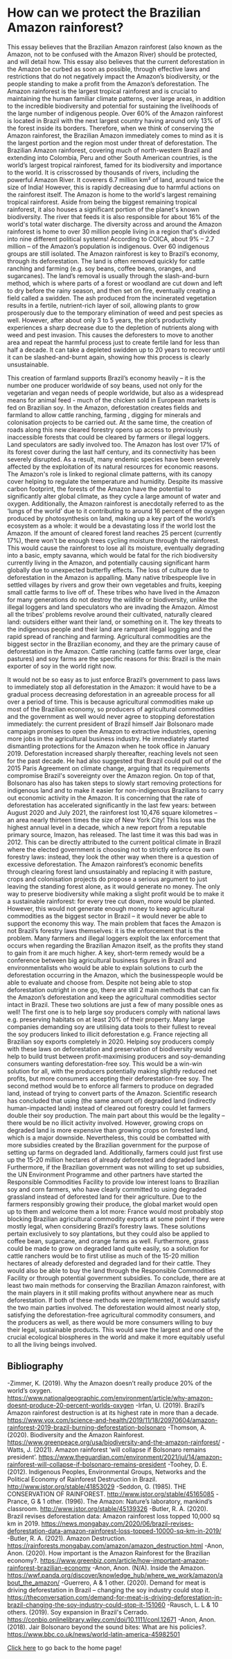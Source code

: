 # How can we protect the Brazilian Amazon rainforest?

This essay believes that the Brazilian Amazon rainforest (also known as the Amazon, not to be confused with the Amazon River) should be protected, and will detail how. This essay also believes that the current deforestation in the Amazon be curbed as soon as possible, through effective laws and restrictions that do not negatively impact the Amazon’s biodiversity, or the people standing to make a profit from the Amazon’s deforestation.
The Amazon rainforest is the largest tropical rainforest and is crucial to maintaining the human familiar climate patterns, over large areas, in addition to the incredible biodiversity and potential for sustaining the livelihoods of the large number of indigenous people. Over 60% of the Amazon rainforest is located in Brazil with the next largest country having around only 13% of the forest inside its borders. Therefore, when we think of conserving the Amazon rainforest, the Brazilian Amazon immediately comes to mind as it is the largest portion and the region most under threat of deforestation.
The Brazilian Amazon rainforest, covering much of north-western Brazil and extending into Colombia, Peru and other South American countries, is the world’s largest tropical rainforest, famed for its biodiversity and importance to the world. It is crisscrossed by thousands of rivers, including the powerful Amazon River. It coverers 6.7 million km² of land, around twice the size of India! However, this is rapidly decreasing due to harmful actions on the rainforest itself.
The Amazon is home to the world's largest remaining tropical rainforest. Aside from being the biggest remaining tropical rainforest, it also houses a significant portion of the planet's known biodiversity. The river that feeds it is also responsible for about 16% of the world's total water discharge. The diversity across and around the Amazon rainforest is home to over 30 million people living in a region that's divided into nine different political systems! According to  COICA, about 9% – 2.7 million – of the Amazon’s population is indigenous. Over 60 indigenous groups are still isolated.
The Amazon rainforest is key to Brazil’s economy, through its deforestation. The land is often removed quickly for cattle ranching and farming (e.g. soy beans, coffee beans, oranges, and sugarcanes). The land’s removal is usually through the slash-and-burn method, which is where parts of a forest or woodland are cut down and left to dry before the rainy season, and then set on fire, eventually creating a field called a swidden. The ash produced from the incinerated vegetation results in a fertile, nutrient-rich layer of soil, allowing plants to grow prosperously due to the temporary elimination of weed and pest species as well. However, after about only 3 to 5 years, the plot’s productivity experiences a sharp decrease due to the depletion of nutrients along with weed and pest invasion. This causes the deforesters to move to another area and repeat the harmful process just to create fertile land for less than half a decade. It can take a depleted swidden up to 20 years to recover until it can be slashed-and-burnt again, showing how this process is clearly unsustainable.

This creation of farmland supports Brazil’s economy heavily – it is the number one producer worldwide of soy beans, used not only for the vegetarian and vegan needs of people worldwide, but also as a widespread means for animal feed - much of the chicken sold in European markets is fed on Brazilian soy. 
In the Amazon, deforestation creates fields and farmland to allow cattle ranching, farming , digging for minerals and colonisation projects to be carried out. At the same time, the creation of roads along this new cleared forestry opens up access to previously inaccessible forests that could be cleared by farmers or illegal loggers. Land speculators are sadly involved too.
The Amazon has lost over 17% of its forest cover during the last half century, and its connectivity has been severely disrupted. As a result, many endemic species have been severely affected by the exploitation of its natural resources for economic reasons. The Amazon's role is linked to regional climate patterns, with its canopy cover helping to regulate the temperature and humidity. Despite its massive carbon footprint, the forests of the Amazon have the potential to significantly alter global climate, as they cycle a large amount of water and oxygen. Additionally, the Amazon rainforest is anecdotally referred to as the ‘lungs of the world’ due to it contributing to around 16 percent of the oxygen produced by photosynthesis on land, making up a key part of the world’s ecosystem as a whole: it would be a devastating loss if the world lost the Amazon.
If the amount of cleared forest land reaches 25 percent (currently 17%), there won't be enough trees cycling moisture through the rainforest. This would cause the rainforest to lose all its moisture, eventually degrading into a basic, empty savanna, which would be fatal for the rich biodiversity currently living in the Amazon, and potentially causing significant harm globally due to unexpected butterfly effects.
The loss of culture due to deforestation in the Amazon is appalling. Many native tribespeople live in settled villages by rivers and grow their own vegetables and fruits, keeping small cattle farms to live off of. These tribes who have lived in the Amazon for many generations do not destroy the wildlife or biodiversity, unlike the illegal loggers and land speculators who are invading the Amazon. Almost all the tribes’ problems revolve around their cultivated, naturally cleared land: outsiders either want their land, or something on it. The key threats to the indigenous people and their land are rampant illegal logging and the rapid spread of ranching and farming.
Agricultural commodities are the biggest sector in the Brazilian economy, and they are the primary cause of deforestation in the Amazon. Cattle ranching (cattle farms over large, clear pastures) and soy farms are the specific reasons for this: Brazil is the main exporter of soy in the world right now.

It would not be so easy as to just enforce Brazil’s government to pass laws to immediately stop all deforestation in the Amazon: it would have to be a gradual process decreasing deforestation in an agreeable process for all over a period of time. This is because agricultural commodities make up most of the Brazilian economy, so producers of agricultural commodities and the government as well would never agree to stopping deforestation immediately: the current president of Brazil himself Jair Bolsonaro made campaign promises to open the Amazon to extractive industries, opening more jobs in the agricultural business industry. He immediately started dismantling protections for the Amazon when he took office in January 2019. Deforestation increased sharply thereafter, reaching levels not seen for the past decade. He had also suggested that Brazil could pull out of the 2015 Paris Agreement on climate change, arguing that its requirements compromise Brazil's sovereignty over the Amazon region. On top of that, Bolsonaro has also has taken steps to slowly start removing protections for indigenous land and to make it easier for non-indigenous Brazilians to carry out economic activity in the Amazon.
It is concerning that the rate of deforestation has accelerated significantly in the last few years: between August 2020 and July 2021, the rainforest lost 10,476 square kilometres – an area nearly thirteen times the size of New York City! This loss was the highest annual level in a decade, which a new report from a reputable primary source, Imazon, has released. The last time it was this bad was in 2012. This can be directly attributed to the current political climate in Brazil where the elected government is choosing not to strictly enforce its own forestry laws: instead, they look the other way when there is a question of excessive deforestation.
The Amazon rainforest’s economic benefits through clearing forest land unsustainably and replacing it with pasture, crops and colonisation projects do propose a serious argument to just leaving the standing forest alone, as it would generate no money. The only way to preserve biodiversity while making a slight profit would be to make it a sustainable rainforest: for every tree cut down, more would be planted. However, this would not generate enough money to keep agricultural commodities as the biggest sector in Brazil – it would never be able to support the economy this way. 
The main problem that faces the Amazon is not Brazil’s forestry laws themselves: it is the enforcement that is the problem. Many farmers and illegal loggers exploit the lax enforcement that occurs when regarding the Brazilian Amazon itself, as the profits they stand to gain from it are much higher. A key, short-term remedy would be a conference between big agricultural business figures in Brazil and environmentalists who would be able to explain solutions to curb the deforestation occurring in the Amazon, which the businesspeople would be able to evaluate and choose from.
Despite not being able to stop deforestation outright in one go, there are still 2 main methods that can fix the Amazon’s deforestation and keep the agricultural commodities sector intact in Brazil. These two solutions are just a few of many possible ones as well!
The first one is to help large soy producers comply with national laws e.g. preserving habitats on at least 20% of their property. Many large companies demanding soy are utilising data tools to their fullest to reveal the soy producers linked to illicit deforestation e.g. France rejecting all Brazilian soy exports completely in 2020. Helping soy producers comply with these laws on deforestation and preservation of biodiversity would help to build trust between profit-maximising producers and soy-demanding consumers wanting deforestation-free soy. This would be a win-win solution for all, with the producers potentially making slightly reduced net profits, but more consumers accepting their deforestation-free soy. 
The second method would be to enforce all farmers to produce on degraded land, instead of trying to convert parts of the Amazon. Scientific research has concluded that using (the same amount of) degraded land (indirectly human-impacted land) instead of cleared out forestry could let farmers double their soy production. The main part about this would be the legality – there would be no illicit activity involved. However, growing crops on degraded land is more expensive than growing crops on forested land, which is a major downside. Nevertheless, this could be combatted with more subsidies created by the Brazilian government for the purpose of setting up farms on degraded land. Additionally, farmers could just first use up the 15-20 million hectares of already deforested and degraded land. Furthermore, if the Brazilian government was not willing to set up subsidies, the UN Environment Programme and other partners have started the Responsible Commodities Facility to provide low interest loans to Brazilian soy and corn farmers, who have clearly committed to using degraded grassland instead of deforested land for their agriculture. Due to the farmers responsibly growing their produce, the global market would open up to them and welcome them a lot more: France would most probably stop blocking Brazilian agricultural commodity exports at some point if they were mostly legal, when considering Brazil’s forestry laws.
These solutions pertain exclusively to soy plantations, but they could also be applied to coffee bean, sugarcane, and orange farms as well. Furthermore, grass could be made to grow on degraded land quite easily, so a solution for cattle ranchers would be to first utilise as much of the 15-20 million hectares of already deforested and degraded land for their cattle. They would also be able to buy the land through the Responsible Commodities Facility or through potential government subsidies.
To conclude, there are at least two main methods for conserving the Brazilian Amazon rainforest, with the main players in it still making profits without anywhere near as much deforestation. If both of these methods were implemented, it would satisfy the two main parties involved. The deforestation would almost nearly stop, satisfying the deforestation-free agricultural commodity consumers, and the producers as well, as there would be more consumers willing to buy their legal, sustainable products. This would save the largest and one of the crucial ecological biospheres in the world and make it more equitably useful to all the living beings involved.

## Bibliography
-Zimmer, K. (2019). Why the Amazon doesn’t really produce 20% of the world’s oxygen. https://www.nationalgeographic.com/environment/article/why-amazon-doesnt-produce-20-percent-worlds-oxygen
-Irfan, U. (2019). Brazil’s Amazon rainforest destruction is at its highest rate in more than a decade. https://www.vox.com/science-and-health/2019/11/18/20970604/amazon-rainforest-2019-brazil-burning-deforestation-bolsonaro
-Thomson, A. (2020). Biodiversity and the Amazon Rainforest. https://www.greenpeace.org/usa/biodiversity-and-the-amazon-rainforest/
-Watts, J. (2021). Amazon rainforest ‘will collapse if Bolsonaro remains president’. https://www.theguardian.com/environment/2021/jul/14/amazon-rainforest-will-collapse-if-bolsonaro-remains-president
-Toohey, D. E. (2012). Indigenous Peoples, Environmental Groups, Networks and the Political Economy of Rainforest Destruction in Brazil. http://www.jstor.org/stable/41853029
-Seddon, G. (1985). THE CONSERVATION OF RAINFOREST. http://www.jstor.org/stable/45165085
-Prance, G & 1 other. (1996). The Amazon: Nature’s laboratory, mankind’s classroom. http://www.jstor.org/stable/45139326
-Butler, R. A. (2020). Brazil revises deforestation data: Amazon rainforest loss topped 10,000 sq km in 2019. https://news.mongabay.com/2020/06/brazil-revises-deforestation-data-amazon-rainforest-loss-topped-10000-sq-km-in-2019/
-Butler, R. A. (2021). Amazon Destruction. https://rainforests.mongabay.com/amazon/amazon_destruction.html
-Anon, Anon. (2020). How important is the Amazon Rainforest for the Brazilian economy?. https://www.greenbiz.com/article/how-important-amazon-rainforest-brazilian-economy
-Anon, Anon. (N/A). Inside the Amazon. https://wwf.panda.org/discover/knowledge_hub/where_we_work/amazon/about_the_amazon/
-Guerrero, A & 1 other. (2020). Demand for meat is driving deforestation in Brazil – changing the soy industry could stop it. https://theconversation.com/demand-for-meat-is-driving-deforestation-in-brazil-changing-the-soy-industry-could-stop-it-151060
-Rausch, L. L & 10 others. (2019). Soy expansion in Brazil's Cerrado. https://conbio.onlinelibrary.wiley.com/doi/10.1111/conl.12671
-Anon, Anon. (2018). Jair Bolsonaro beyond the sound bites: What are his policies?. https://www.bbc.co.uk/news/world-latin-america-45982501


[Click here](/index.md) to go back to the home page!

